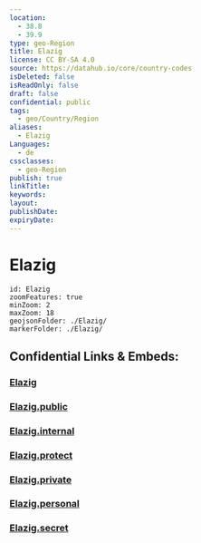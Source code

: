 ```yaml
---
location:
  - 38.8
  - 39.9
type: geo-Region
title: Elazig
license: CC BY-SA 4.0
source: https://datahub.io/core/country-codes
isDeleted: false
isReadOnly: false
draft: false
confidential: public
tags:
  - geo/Country/Region
aliases:
  - Elazig
Languages:
  - de
cssclasses:
  - geo-Region
publish: true
linkTitle:
keywords:
layout:
publishDate:
expiryDate:
---
```


# Elazig

```leaflet
id: Elazig
zoomFeatures: true 
minZoom: 2 
maxZoom: 18
geojsonFolder: ./Elazig/
markerFolder: ./Elazig/
```


## Confidential Links & Embeds: 

### [Elazig](/_Standards/Earth/Continent/Europe/Europe~East/Turkey/Provinces~Turkey/Elazig.md) 

### [Elazig.public](/_public/Earth/Continent/Europe/Europe~East/Turkey/Provinces~Turkey/Elazig.public.md) 

### [Elazig.internal](/_internal/Earth/Continent/Europe/Europe~East/Turkey/Provinces~Turkey/Elazig.internal.md) 

### [Elazig.protect](/_protect/Earth/Continent/Europe/Europe~East/Turkey/Provinces~Turkey/Elazig.protect.md) 

### [Elazig.private](/_private/Earth/Continent/Europe/Europe~East/Turkey/Provinces~Turkey/Elazig.private.md) 

### [Elazig.personal](/_personal/Earth/Continent/Europe/Europe~East/Turkey/Provinces~Turkey/Elazig.personal.md) 

### [Elazig.secret](/_secret/Earth/Continent/Europe/Europe~East/Turkey/Provinces~Turkey/Elazig.secret.md)

